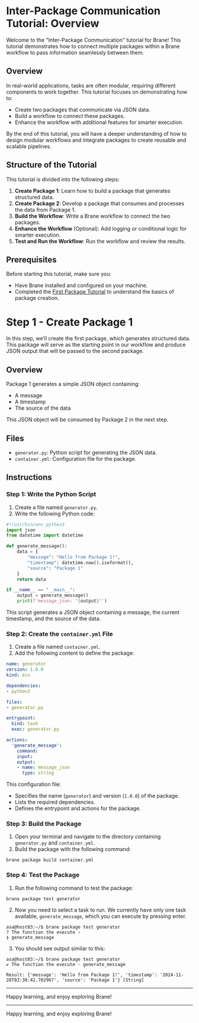 # Inter-Package Communication Tutorial: Overview

Welcome to the "Inter-Package Communication" tutorial for Brane! This tutorial demonstrates how to connect multiple packages within a Brane workflow to pass information seamlessly between them.

## Overview

In real-world applications, tasks are often modular, requiring different components to work together. This tutorial focuses on demonstrating how to:
- Create two packages that communicate via JSON data.
- Build a workflow to connect these packages.
- Enhance the workflow with additional features for smarter execution.

By the end of this tutorial, you will have a deeper understanding of how to design modular workflows and integrate packages to create reusable and scalable pipelines.

## Structure of the Tutorial

This tutorial is divided into the following steps:
1. **Create Package 1**: Learn how to build a package that generates structured data.
2. **Create Package 2**: Develop a package that consumes and processes the data from Package 1.
3. **Build the Workflow**: Write a Brane workflow to connect the two packages.
4. **Enhance the Workflow** (Optional): Add logging or conditional logic for smarter execution.
5. **Test and Run the Workflow**: Run the workflow and review the results.

## Prerequisites

Before starting this tutorial, make sure you:
- Have Brane installed and configured on your machine.
- Completed the [First Package Tutorial](../02-first-package/README.md) to understand the basics of package creation.

# Step 1 - Create Package 1

In this step, we’ll create the first package, which generates structured data. This package will serve as the starting point in our workflow and produce JSON output that will be passed to the second package.

## Overview

Package 1 generates a simple JSON object containing:
- A message
- A timestamp
- The source of the data

This JSON object will be consumed by Package 2 in the next step.

## Files

- `generator.py`: Python script for generating the JSON data.
- `container.yml`: Configuration file for the package.

## Instructions

### Step 1: Write the Python Script
1. Create a file named `generator.py`.
2. Write the following Python code:

```python
#!/usr/bin/env python3
import json
from datetime import datetime

def generate_message():
    data = {
        "message": "Hello from Package 1!",
        "timestamp": datetime.now().isoformat(),
        "source": "Package 1"
    }
    return data

if __name__ == "__main__":
    output = generate_message()
    print(f'message_json: "{output}"')
```

This script generates a JSON object containing a message, the current timestamp, and the source of the data.

### Step 2: Create the `container.yml` File
1. Create a file named `container.yml`.
2. Add the following content to define the package:

```yaml
name: generator
version: 1.0.0
kind: ecu

dependencies:
- python3

files:
- generator.py

entrypoint:
  kind: task
  exec: generator.py

actions:
  'generate_message':
    command:
    input:
    output:
    - name: message_json
      type: string
```

This configuration file:
- Specifies the name (`generator`) and version (`1.0.0`) of the package.
- Lists the required dependencies.
- Defines the entrypoint and actions for the package.

### Step 3: Build the Package
1. Open your terminal and navigate to the directory containing `generator.py` and `container.yml`.
2. Build the package with the following command:
```
brane package build container.yml
```

### Step 4: Test the Package
1. Run the following command to test the package:

```
brane package test generator
```

2. Now you need to select a task to run. We currently have only one task available, `generate_message`, which you can execute by pressing enter.

```
asa@host03:~/$ brane package test generator
? The function the execute ›
❯ generate_message
```

3. You should see output similar to this:
```
asa@host03:~/$ brane package test generator
✔ The function the execute · generate_message

Result: {'message': 'Hello from Package 1!', 'timestamp': '2024-11-28T02:30:42.702967', 'source': 'Package 1'} [String]
```



---

Happy learning, and enjoy exploring Brane!


---

Happy learning, and enjoy exploring Brane!
